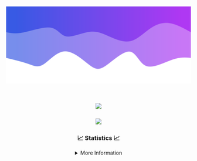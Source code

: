![Header](./IMG_4001.png)
<div align="center">

<h1 align="center">
  <a href="https://git.io/typing-svg">
    <img src="https://readme-typing-svg.herokuapp.com/?lines=Welcome+to+my+profile!+👋;JavaScript+developer.;&center=true&size=25">
  </a>
</h1>

<p align="center">
  <img src="https://lanyard.cnrad.dev/api/624702585596805130" />
</p>

### 📈 Statistics 📈
<details>
    <summary>More Information</summary>
    <br/>

<!--START_SECTION:waka-->
![Code Time](http://img.shields.io/badge/Code%20Time-197%20hrs%206%20mins-blue)

![Profile Views](http://img.shields.io/badge/Profile%20Views-0-blue)

**🐱 My GitHub Data** 

> 📦 2.6 kB Used in GitHub's Storage 
 > 
> 🚫 Not Opted to Hire
 > 
> 📜 5 Public Repositories 
 > 
> 🔑 1 Private Repositories 
 > 
**I'm an Early 🐤** 

```text
🌞 Morning                375 commits         ███████░░░░░░░░░░░░░░░░░░   29.39 % 
🌆 Daytime                437 commits         █████████░░░░░░░░░░░░░░░░   34.25 % 
🌃 Evening                421 commits         ████████░░░░░░░░░░░░░░░░░   32.99 % 
🌙 Night                  43 commits          █░░░░░░░░░░░░░░░░░░░░░░░░   03.37 % 
```
📅 **I'm Most Productive on Wednesday** 

```text
Monday                   153 commits         ███░░░░░░░░░░░░░░░░░░░░░░   11.99 % 
Tuesday                  167 commits         ███░░░░░░░░░░░░░░░░░░░░░░   13.09 % 
Wednesday                302 commits         ██████░░░░░░░░░░░░░░░░░░░   23.67 % 
Thursday                 282 commits         ██████░░░░░░░░░░░░░░░░░░░   22.10 % 
Friday                   141 commits         ███░░░░░░░░░░░░░░░░░░░░░░   11.05 % 
Saturday                 107 commits         ██░░░░░░░░░░░░░░░░░░░░░░░   08.39 % 
Sunday                   124 commits         ██░░░░░░░░░░░░░░░░░░░░░░░   09.72 % 
```


📊 **This Week I Spent My Time On** 

```text
🕑︎ Time Zone: America/New_York

💬 Programming Languages: 
Java                     18 hrs 11 mins      ███████████████████████░░   92.41 % 
XML                      56 mins             █░░░░░░░░░░░░░░░░░░░░░░░░   04.80 % 
Kotlin                   23 mins             ░░░░░░░░░░░░░░░░░░░░░░░░░   01.99 % 
YAML                     8 mins              ░░░░░░░░░░░░░░░░░░░░░░░░░   00.74 % 
Properties               0 secs              ░░░░░░░░░░░░░░░░░░░░░░░░░   00.03 % 

🔥 Editors: 
IntelliJ                 19 hrs 41 mins      █████████████████████████   100.00 % 

🐱‍💻 Projects: 
Mercury                  9 hrs 6 mins        ████████████░░░░░░░░░░░░░   46.23 % 
Sodium                   3 hrs 34 mins       █████░░░░░░░░░░░░░░░░░░░░   18.17 % 
Sacred Network           3 hrs 4 mins        ████░░░░░░░░░░░░░░░░░░░░░   15.62 % 
hcf                      2 hrs 48 mins       ████░░░░░░░░░░░░░░░░░░░░░   14.23 % 
Cobalt                   29 mins             █░░░░░░░░░░░░░░░░░░░░░░░░   02.50 % 

💻 Operating System: 
Windows                  19 hrs 41 mins      █████████████████████████   100.00 % 
```

**I Mostly Code in Java** 

```text
Java                     25 repos            ██████████████████████░░░   89.29 % 
JavaScript               2 repos             ██░░░░░░░░░░░░░░░░░░░░░░░   07.14 % 
C++                      1 repo              █░░░░░░░░░░░░░░░░░░░░░░░░   03.57 % 
```



**Timeline**

![Lines of Code chart](https://raw.githubusercontent.com/DevDipin/DevDipin/main/assets/bar_graph.png)


 Last Updated on 31/03/2024 00:46:39 UTC
<!--END_SECTION:waka-->

![Footer](./IMG_4002.png)